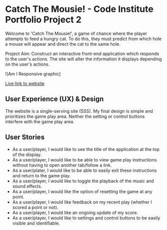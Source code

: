 # **Catch The Mousie! - Code Institute Portfolio Project 2**

Welcome to 'Catch The Mousie!', a game of chance where the player attempts to feed a hungry cat.
To do this, they must predict from which hole a mouse will appear and direct the cat to the same hole.

Project Aim: Construct an interactive front-end application which responds to the user's actions. The site will alter the information it displays depending on the user's actions.

![Am I Responsive graphic]

[Live link to website](https://Grenyerre.github.io/catch-the-mousie!/)

## **User Experience (UX) & Design**

The website is a single-serving site (SSS). My final design is simple and prioritizes the game play area. Neither the setting or control buttons interfere with the game play area.

## **User Stories**
+ As a user/player, I would like to see the title of the application at the top of the display.
+ As a user/player, I would like to be able to view game play instructions without having to open another tab/follow a link.
+ As a user/plater, I would like to be able to easily exit these instructions and return to the game play.
+ As a user/player, I would like to toggle the playback of the music and sound effects.
+ As a user/player, I would like the option of resetting the game at any point.
+ As a user/player, I would like feedback on my recent play (whether I scored a point or not).
+ As a user/player, I would like an ongoing update of my score.
+ As a user/player, I would like to settings and control buttons to be easily visible and identifiable.
